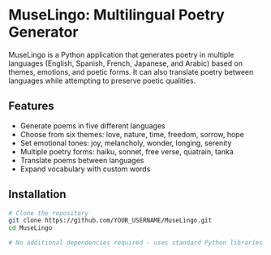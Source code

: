 # MuseLingo: Multilingual Poetry Generator

MuseLingo is a Python application that generates poetry in multiple languages (English, Spanish, French, Japanese, and Arabic) based on themes, emotions, and poetic forms. It can also translate poetry between languages while attempting to preserve poetic qualities.

## Features

- Generate poems in five different languages
- Choose from six themes: love, nature, time, freedom, sorrow, hope
- Set emotional tones: joy, melancholy, wonder, longing, serenity
- Multiple poetry forms: haiku, sonnet, free verse, quatrain, tanka
- Translate poems between languages
- Expand vocabulary with custom words

## Installation

```bash
# Clone the repository
git clone https://github.com/YOUR_USERNAME/MuseLingo.git
cd MuseLingo

# No additional dependencies required - uses standard Python libraries